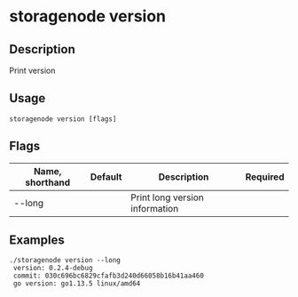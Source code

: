 # storagenode version

## Description

Print version

## Usage
```
storagenode version [flags]
```

## Flags

| Name, shorthand| Default   | Description | Required                                                                  |
| --------------- | ----   | -------- | --------------------- 
| --long  |  | Print long version information |

## Examples

```
./storagenode version --long
 version: 0.2.4-debug
 commit: 030c696bc6829cfafb3d240d66058b16b41aa460
 go version: go1.13.5 linux/amd64 
```
